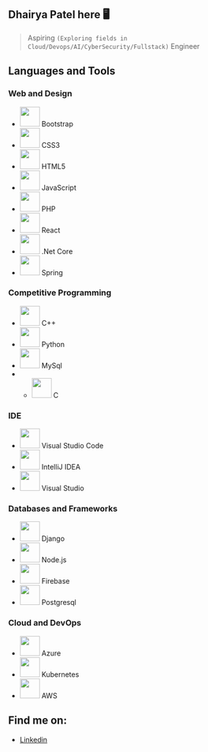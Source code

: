 <!-- Your README title and introduction -->
## Dhairya Patel here 🖥️

>  Aspiring ```(Exploring fields in Cloud/Devops/AI/CyberSecurity/Fullstack)``` Engineer 

## Languages and Tools
### Web and Design
- <img src="https://cdn.jsdelivr.net/gh/devicons/devicon/icons/bootstrap/bootstrap-original.svg" height="40px" width="40px" /> Bootstrap
- <img src="https://cdn.jsdelivr.net/gh/devicons/devicon/icons/css3/css3-original.svg" height="40px" width="40px"/> CSS3
- <img src="https://cdn.jsdelivr.net/gh/devicons/devicon/icons/html5/html5-original.svg" height="40px" width="40px"/> HTML5
- <img src="https://cdn.jsdelivr.net/gh/devicons/devicon/icons/javascript/javascript-original.svg" height="40px" width="40px"/> JavaScript
- <img src="https://cdn.jsdelivr.net/gh/devicons/devicon/icons/php/php-original.svg" height="40px" width="40px"/> PHP
- <img src="https://cdn.jsdelivr.net/gh/devicons/devicon/icons/react/react-original.svg" height="40px" width="40px"/> React
- <img src="https://cdn.jsdelivr.net/gh/devicons/devicon/icons/dotnetcore/dotnetcore-original.svg" height="40px" width="40px"/> .Net Core
- <img src="https://cdn.jsdelivr.net/gh/devicons/devicon/icons/spring/spring-original.svg" height="40px" width="40px"/>   Spring

### Competitive Programming
- <img src="https://cdn.jsdelivr.net/gh/devicons/devicon/icons/cplusplus/cplusplus-original.svg" height="40px" width="40px" /> C++
- <img src="https://cdn.jsdelivr.net/gh/devicons/devicon/icons/python/python-original.svg" height="40px" width="40px" /> Python
- <img src="https://cdn.jsdelivr.net/gh/devicons/devicon/icons/mysql/mysql-original-wordmark.svg" height="40px" width="40px"/> MySql
- - <img src="https://cdn.jsdelivr.net/gh/devicons/devicon/icons/c/c-original.svg" height="40px" width="40px" /> C

### IDE
- <img src="https://cdn.jsdelivr.net/gh/devicons/devicon/icons/vscode/vscode-original.svg" height="40px" width="40px" /> Visual Studio Code
- <img src="https://cdn.jsdelivr.net/gh/devicons/devicon/icons/intellij/intellij-plain-wordmark.svg" height="40px" width="40px" /> IntelliJ IDEA
- <img src="https://cdn.jsdelivr.net/gh/devicons/devicon/icons/visualstudio/visualstudio-plain.svg" height="40px" width="40px"/>  Visual Studio

### Databases and Frameworks
- <img src="https://cdn.jsdelivr.net/gh/devicons/devicon/icons/django/django-plain.svg" height="40px" width="40px" /> Django
- <img src="https://cdn.jsdelivr.net/gh/devicons/devicon/icons/nodejs/nodejs-plain.svg" height="40px" width="40px" /> Node.js
- <img src="https://cdn.jsdelivr.net/gh/devicons/devicon/icons/firebase/firebase-plain.svg" height="40px" width="40px"/> Firebase
- <img src="https://cdn.jsdelivr.net/gh/devicons/devicon@latest/icons/postgresql/postgresql-original.svg" height="40px" width="40px" /> Postgresql
          
### Cloud and DevOps
- <img src="https://cdn.jsdelivr.net/gh/devicons/devicon/icons/azure/azure-plain.svg" height="40px" width="40px"/> Azure
- <img src="https://cdn.jsdelivr.net/gh/devicons/devicon/icons/kubernetes/kubernetes-plain.svg" height="40px" width="40px"/> Kubernetes
- <img src="https://cdn.jsdelivr.net/gh/devicons/devicon@latest/icons/amazonwebservices/amazonwebservices-original-wordmark.svg"  height="40px" width="40px"/> AWS

## Find me on:
- [Linkedin](https://www.linkedin.com/in/dhairya-patel-032070223)
<!-- Add more social media links and icons here -->
